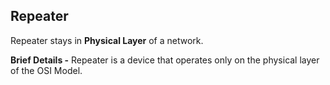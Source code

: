 ## Repeater
Repeater stays in **Physical Layer** of a network.

**Brief Details -** Repeater is a device that operates only on the physical layer of the OSI Model. 